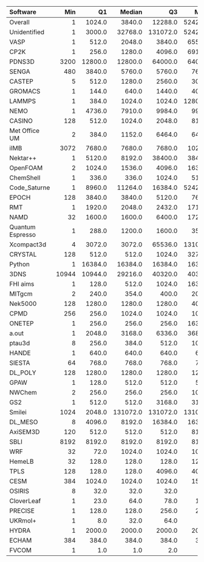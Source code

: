 | Software         |   Min |      Q1 |   Median |       Q3 |    Max |   Jobs |     Nodeh |   PercentUse |
|:-----------------|------:|--------:|---------:|---------:|-------:|-------:|----------:|-------------:|
| Overall          |     1 |  1024.0 |   3840.0 |  12288.0 | 524288 | 626108 | 3310826.8 |        100.0 |
| Unidentified     |     1 |  3000.0 |  32768.0 | 131072.0 | 524288 | 118384 |  926716.5 |         28.0 |
| VASP             |     1 |   512.0 |   2048.0 |   3840.0 |  65536 |  78122 |  760739.9 |         23.0 |
| CP2K             |     1 |   256.0 |   1280.0 |   4096.0 |  69120 |  36302 |  198832.6 |          6.0 |
| PDNS3D           |  3200 | 12800.0 |  12800.0 |  64000.0 |  64000 |     73 |  154972.0 |          4.7 |
| SENGA            |   480 |  3840.0 |   5760.0 |   5760.0 |   7680 |    144 |  152302.1 |          4.6 |
| CASTEP           |     5 |   512.0 |   1280.0 |   2560.0 |   3072 |  21346 |  122539.1 |          3.7 |
| GROMACS          |     1 |   144.0 |    640.0 |   1440.0 |   4096 |   9117 |  112885.2 |          3.4 |
| LAMMPS           |     1 |   384.0 |   1024.0 |   1024.0 | 128000 |  15320 |   78590.8 |          2.4 |
| NEMO             |     1 |  4736.0 |   7910.0 |   9984.0 |   9984 |   3230 |   68701.0 |          2.1 |
| CASINO           |   128 |   512.0 |   1024.0 |   2048.0 |   8192 |   1225 |   67170.4 |          2.0 |
| Met Office UM    |     2 |   384.0 |   1152.0 |   6464.0 |   6464 |  10040 |   66040.3 |          2.0 |
| iIMB             |  3072 |  7680.0 |   7680.0 |   7680.0 |  10240 |     68 |   60049.1 |          1.8 |
| Nektar++         |     1 |  5120.0 |   8192.0 |  38400.0 |  38400 |    434 |   51382.4 |          1.6 |
| OpenFOAM         |     2 |  1024.0 |   1536.0 |   4096.0 |  16384 |   2560 |   47656.4 |          1.4 |
| ChemShell        |     1 |   336.0 |    336.0 |   1024.0 |   5120 |    910 |   44195.2 |          1.3 |
| Code_Saturne     |     1 |  8960.0 |  11264.0 |  16384.0 | 524288 |    331 |   43597.5 |          1.3 |
| EPOCH            |   128 |  3840.0 |   3840.0 |   5120.0 |   7680 |    769 |   43421.4 |          1.3 |
| RMT              |     1 |  1920.0 |   2048.0 |   2432.0 |  17152 |   1169 |   38433.0 |          1.2 |
| NAMD             |    32 |  1600.0 |   1600.0 |   6400.0 |  17280 |   2752 |   32343.7 |          1.0 |
| Quantum Espresso |     1 |   288.0 |   1200.0 |   1600.0 |   3584 |   2416 |   31542.5 |          1.0 |
| Xcompact3d       |     4 |  3072.0 |   3072.0 |  65536.0 | 131072 |    312 |   29843.6 |          0.9 |
| CRYSTAL          |   128 |   512.0 |    512.0 |   1024.0 |  32768 |    397 |   23901.0 |          0.7 |
| Python           |     1 | 16384.0 |  16384.0 |  16384.0 |  16384 | 290661 |   23013.8 |          0.7 |
| 3DNS             | 10944 | 10944.0 |  29216.0 |  40320.0 |  40320 |     65 |   21939.4 |          0.7 |
| FHI aims         |     1 |   128.0 |    512.0 |   1024.0 |  16384 |   5229 |   21882.9 |          0.7 |
| MITgcm           |     2 |   240.0 |    354.0 |    400.0 |   2000 |  10708 |   17727.6 |          0.5 |
| Nek5000          |   128 |  1280.0 |   1280.0 |   1280.0 |   4096 |     61 |   16738.5 |          0.5 |
| CPMD             |   256 |   256.0 |   1024.0 |   1024.0 |   1024 |    209 |    9784.3 |          0.3 |
| ONETEP           |     1 |   256.0 |    256.0 |    256.0 |  16384 |   1297 |    7733.1 |          0.2 |
| a.out            |     1 |  2048.0 |   3168.0 |   6336.0 |  36864 |   1717 |    7068.7 |          0.2 |
| ptau3d           |     8 |   256.0 |    384.0 |    512.0 |   1024 |    103 |    6184.3 |          0.2 |
| HANDE            |     1 |   640.0 |    640.0 |    640.0 |    640 |    370 |    4796.9 |          0.1 |
| SIESTA           |    64 |   768.0 |    768.0 |    768.0 |    768 |     34 |    4761.3 |          0.1 |
| DL_POLY          |   128 |  1280.0 |   1280.0 |   1280.0 |   1280 |    190 |    4291.6 |          0.1 |
| GPAW             |     1 |   128.0 |    512.0 |    512.0 |    512 |    419 |    2930.0 |          0.1 |
| NWChem           |     2 |   256.0 |    256.0 |    256.0 |   1024 |   7836 |    2575.7 |          0.1 |
| GS2              |     1 |   512.0 |    512.0 |   3168.0 |   3168 |    369 |    1575.6 |          0.0 |
| Smilei           |  1024 |  2048.0 | 131072.0 | 131072.0 | 131072 |     14 |     830.0 |          0.0 |
| DL_MESO          |     8 |  4096.0 |   8192.0 |  16384.0 |  16384 |    171 |     388.1 |          0.0 |
| AxiSEM3D         |   120 |   512.0 |    512.0 |    512.0 |   8192 |     12 |     305.1 |          0.0 |
| SBLI             |  8192 |  8192.0 |   8192.0 |   8192.0 |   8192 |      1 |     214.9 |          0.0 |
| WRF              |    32 |    72.0 |   1024.0 |   1024.0 |   1024 |     33 |     104.1 |          0.0 |
| HemeLB           |    32 |   128.0 |    128.0 |    128.0 |   1280 |     10 |      60.3 |          0.0 |
| TPLS             |   128 |   128.0 |    128.0 |   4096.0 |   4096 |      7 |      30.4 |          0.0 |
| CESM             |   384 |  1024.0 |   1024.0 |   1024.0 |   1536 |     26 |      21.9 |          0.0 |
| OSIRIS           |     8 |    32.0 |     32.0 |     32.0 |     32 |     11 |       7.4 |          0.0 |
| CloverLeaf       |     1 |    23.0 |     64.0 |     78.0 |    128 |    702 |       2.0 |          0.0 |
| PRECISE          |     1 |   128.0 |    128.0 |    256.0 |    256 |     85 |       1.2 |          0.0 |
| UKRmol+          |     1 |     8.0 |     32.0 |     64.0 |     64 |    332 |       1.1 |          0.0 |
| HYDRA            |     1 |  2000.0 |   2000.0 |   2000.0 |   2000 |      3 |       0.7 |          0.0 |
| ECHAM            |   384 |   384.0 |    384.0 |    384.0 |    384 |      8 |       0.3 |          0.0 |
| FVCOM            |     1 |     1.0 |      1.0 |      2.0 |      2 |      4 |       0.0 |          0.0 |
